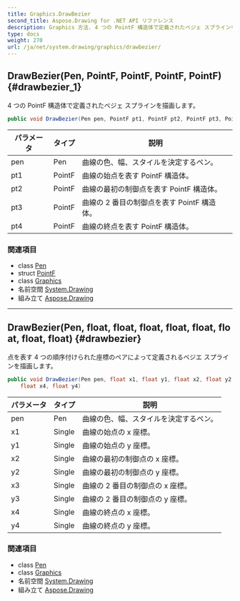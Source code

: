```yaml
---
title: Graphics.DrawBezier
second_title: Aspose.Drawing for .NET API リファレンス
description: Graphics 方法. 4 つの PointF 構造体で定義されたベジェ スプラインを描画します
type: docs
weight: 270
url: /ja/net/system.drawing/graphics/drawbezier/
---
```

## DrawBezier(Pen, PointF, PointF, PointF, PointF) {#drawbezier_1}

4 つの PointF 構造体で定義されたベジェ スプラインを描画します。

```csharp
public void DrawBezier(Pen pen, PointF pt1, PointF pt2, PointF pt3, PointF pt4)
```

| パラメータ | タイプ | 説明 |
| --- | --- | --- |
| pen | Pen | 曲線の色、幅、スタイルを決定するペン。 |
| pt1 | PointF | 曲線の始点を表す PointF 構造体。 |
| pt2 | PointF | 曲線の最初の制御点を表す PointF 構造体。 |
| pt3 | PointF | 曲線の 2 番目の制御点を表す PointF 構造体。 |
| pt4 | PointF | 曲線の終点を表す PointF 構造体。 |

### 関連項目

* class [Pen](../../pen/)
* struct [PointF](../../pointf/)
* class [Graphics](../)
* 名前空間 [System.Drawing](../../graphics/)
* 組み立て [Aspose.Drawing](../../../)

---

## DrawBezier(Pen, float, float, float, float, float, float, float, float) {#drawbezier}

点を表す 4 つの順序付けられた座標のペアによって定義されるベジエ スプラインを描画します。

```csharp
public void DrawBezier(Pen pen, float x1, float y1, float x2, float y2, float x3, float y3, 
    float x4, float y4)
```

| パラメータ | タイプ | 説明 |
| --- | --- | --- |
| pen | Pen | 曲線の色、幅、スタイルを決定するペン。 |
| x1 | Single | 曲線の始点の x 座標。 |
| y1 | Single | 曲線の始点の y 座標。 |
| x2 | Single | 曲線の最初の制御点の x 座標。 |
| y2 | Single | 曲線の最初の制御点の y 座標。 |
| x3 | Single | 曲線の 2 番目の制御点の x 座標。 |
| y3 | Single | 曲線の 2 番目の制御点の y 座標。 |
| x4 | Single | 曲線の終点の x 座標。 |
| y4 | Single | 曲線の終点の y 座標。 |

### 関連項目

* class [Pen](../../pen/)
* class [Graphics](../)
* 名前空間 [System.Drawing](../../graphics/)
* 組み立て [Aspose.Drawing](../../../)


